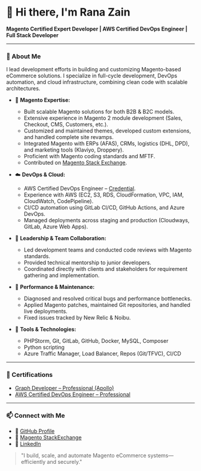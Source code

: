 # 👋 Hi there, I'm Rana Zain

**Magento Certified Expert Developer | AWS Certified DevOps Engineer | Full Stack Developer**

---

### 💼 About Me

I lead development efforts in building and customizing Magento-based eCommerce solutions. I specialize in full-cycle development, DevOps automation, and cloud infrastructure, combining clean code with scalable architectures.

- 🔧 **Magento Expertise:**
  - Built scalable Magento solutions for both B2B & B2C models.
  - Extensive experience in Magento 2 module development (Sales, Checkout, CMS, Customers, etc.).
  - Customized and maintained themes, developed custom extensions, and handled complete site revamps.
  - Integrated Magento with ERPs (AFAS), CRMs, logistics (DHL, DPD), and marketing tools (Klaviyo, Droppery).
  - Proficient with Magento coding standards and MFTF.
  - Contributed on [Magento Stack Exchange](https://magento.stackexchange.com/users/103983/rana-zain).

- ☁️ **DevOps & Cloud:**
  - AWS Certified DevOps Engineer – [Credential](https://www.credly.com/badges/baa61591-ded6-49a1-a8cb-e14d0077cce1/linked_in_profile).
  - Experience with AWS (EC2, S3, RDS, CloudFormation, VPC, IAM, CloudWatch, CodePipeline).
  - CI/CD automation using GitLab CI/CD, GitHub Actions, and Azure DevOps.
  - Managed deployments across staging and production (Cloudways, GitLab, Azure Web Apps).

- 🧠 **Leadership & Team Collaboration:**
  - Led development teams and conducted code reviews with Magento standards.
  - Provided technical mentorship to junior developers.
  - Coordinated directly with clients and stakeholders for requirement gathering and implementation.

- 🧪 **Performance & Maintenance:**
  - Diagnosed and resolved critical bugs and performance bottlenecks.
  - Applied Magento patches, maintained Git repositories, and handled live deployments.
  - Fixed issues tracked by New Relic & Noibu.

- 🧪 **Tools & Technologies:**
  - PHPStorm, Git, GitLab, GitHub, Docker, MySQL, Composer
  - Python scripting
  - Azure Traffic Manager, Load Balancer, Repos (Git/TFVC), CI/CD

---

### 📜 Certifications
- [Graph Developer – Professional (Apollo)](https://www.apollographql.com/tutorials/certifications/57c5e9a7-72ea-4725-83fe-bf10e227220e)
- [AWS Certified DevOps Engineer – Professional](https://www.credly.com/badges/baa61591-ded6-49a1-a8cb-e14d0077cce1/linked_in_profile)

---

### 📫 Connect with Me
- 💼 [GitHub Profile](https://github.com/ranazaincode)
- 💬 [Magento StackExchange](https://magento.stackexchange.com/users/103983/rana-zain)
- 🔗 [LinkedIn](https://www.linkedin.com/in/rana-zain-in/)

> "I build, scale, and automate Magento eCommerce systems—efficiently and securely."
